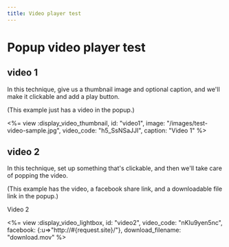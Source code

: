 ```yaml
---
title: Video player test
---
```


# Popup video player test

## video 1

In this technique, give us a thumbnail image and optional caption, and we'll make it clickable and add a play button.  

(This example just has a video in the popup.)

<%= view :display_video_thumbnail, id: "video1", image: "/images/test-video-sample.jpg", video_code: "h5_SsNSaJJI", caption: "Video 1" %>


## video 2

In this technique, set up something that's clickable, and then we'll take care of popping the video.  

(This example has the video, a facebook share link, and a downloadable file link in the popup.)

<span onclick="return showVideo_video2()" style="cursor:pointer" class="video_caption_link">
  Video 2
</span>

<%= view :display_video_lightbox, id: "video2", video_code: "nKIu9yen5nc", facebook: {:u=>"http://#{request.site}/"}, download_filename: "download.mov" %>

